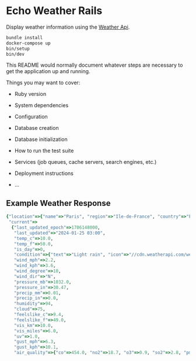 # Echo Weather Rails

Display weather information using the [Weather Api](https://www.weatherapi.com/docs/).

```bash
bundle install
docker-compose up
bin/setup
bin/dev
```

This README would normally document whatever steps are necessary to get the
application up and running.

Things you may want to cover:

* Ruby version

* System dependencies

* Configuration

* Database creation

* Database initialization

* How to run the test suite

* Services (job queues, cache servers, search engines, etc.)

* Deployment instructions

* ...

## Example Weather Response

```ruby
{"location"=>{"name"=>"Paris", "region"=>"Ile-de-France", "country"=>"France", "lat"=>48.87, "lon"=>2.33, "tz_id"=>"Europe/Paris", "localtime_epoch"=>1706148263, "localtime"=>"2024-01-25 3:04"},
 "current"=>
  {"last_updated_epoch"=>1706148000,
   "last_updated"=>"2024-01-25 03:00",
   "temp_c"=>10.0,
   "temp_f"=>50.0,
   "is_day"=>0,
   "condition"=>{"text"=>"Light rain", "icon"=>"//cdn.weatherapi.com/weather/64x64/night/296.png", "code"=>1183},
   "wind_mph"=>2.2,
   "wind_kph"=>3.6,
   "wind_degree"=>10,
   "wind_dir"=>"N",
   "pressure_mb"=>1032.0,
   "pressure_in"=>30.47,
   "precip_mm"=>0.01,
   "precip_in"=>0.0,
   "humidity"=>94,
   "cloud"=>75,
   "feelslike_c"=>9.4,
   "feelslike_f"=>49.0,
   "vis_km"=>10.0,
   "vis_miles"=>6.0,
   "uv"=>1.0,
   "gust_mph"=>6.3,
   "gust_kph"=>10.1,
   "air_quality"=>{"co"=>454.0, "no2"=>18.7, "o3"=>0.9, "so2"=>2.8, "pm2_5"=>11.7, "pm10"=>14.3, "us-epa-index"=>1, "gb-defra-index"=>1}}}
```
